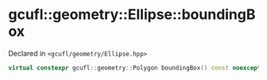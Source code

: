 # gcufl::geometry::Ellipse::boundingBox
Declared in `<gcufl/geometry/Ellipse.hpp>`
```cpp
virtual constexpr gcufl::geometry::Polygon boundingBox() const noexcept;
```
